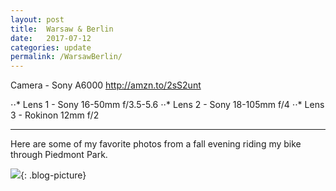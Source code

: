 ```yaml
---
layout: post
title:  Warsaw & Berlin
date:   2017-07-12
categories: update
permalink: /WarsawBerlin/
---
```


Camera - Sony A6000   <http://amzn.to/2sS2unt>

⋅⋅* Lens 1 - Sony 16-50mm f/3.5-5.6
⋅⋅* Lens 2 - Sony 18-105mm f/4
⋅⋅* Lens 3 - Rokinon 12mm f/2

* * *

Here are some of my favorite photos from a fall evening riding my bike through Piedmont Park. 

![](https://c2.staticflickr.com/6/5588/31039811916_d877ca0eec_b.jpg){: .blog-picture}
